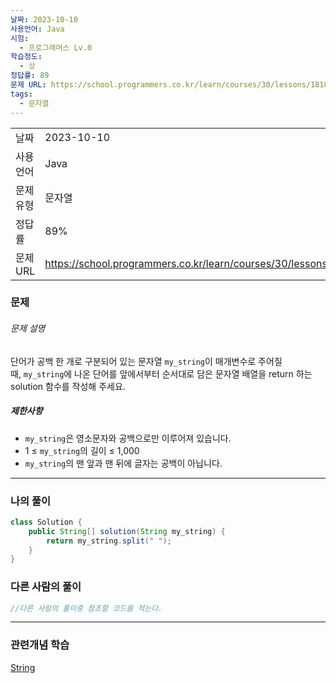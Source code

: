 ```yaml
---
날짜: 2023-10-10
사용언어: Java
시험:
  - 프로그래머스 Lv.0
학습정도:
  - 상
정답률: 89
문제 URL: https://school.programmers.co.kr/learn/courses/30/lessons/181869
tags:
  - 문자열
---
```


|        |                                                                  |
| ------ | ---------------------------------------------------------------- |
| 날짜     | 2023-10-10                                                       |
| 사용 언어  | Java                                                             |
| 문제 유형  | 문자열                                                              |
| 정답률    | 89%                                                              |
| 문제 URL | https://school.programmers.co.kr/learn/courses/30/lessons/181869 |

### 문제

###### 문제 설명

단어가 공백 한 개로 구분되어 있는 문자열 `my_string`이 매개변수로 주어질 때, `my_string`에 나온 단어를 앞에서부터 순서대로 담은 문자열 배열을 return 하는 solution 함수를 작성해 주세요.

##### 제한사항

- `my_string`은 영소문자와 공백으로만 이루어져 있습니다.
- 1 ≤ `my_string`의 길이 ≤ 1,000
- `my_string`의 맨 앞과 맨 뒤에 글자는 공백이 아닙니다.

---
### 나의 풀이

```java
class Solution {
    public String[] solution(String my_string) {
        return my_string.split(" ");
    }
}
```

### 다른 사람의 풀이

```java
//다른 사람의 풀이중 참조할 코드를 적는다.
```

---
### 관련개념 학습

[String](String.md)